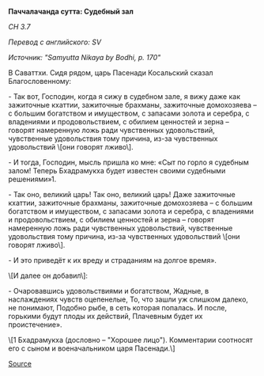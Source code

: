 **Паччалачанда сутта: Судебный зал**

_СН 3\.7_

_Перевод с английского: SV_

_Источник: "Samyutta Nikaya by Bodhi, p\. 170"_

В Саваттхи\. Сидя рядом, царь Пасенади Косальский сказал Благословенному:

\- Так вот, Господин, когда я сижу в судебном зале, я вижу даже как зажиточные кхаттии, зажиточные брахманы, зажиточные домохозяева – с большим богатством и имуществом, с запасами золота и серебра, с владениями и продовольствием, с обилием ценностей и зерна – говорят намеренную ложь ради чувственных удовольствий, чувственные удовольствия тому причина, из\-за чувственных удовольствий \\[они говорят лживо\\]\.

\- И тогда, Господин, мысль пришла ко мне: «Сыт по горло я судебным залом\! Теперь Бхадрамукха будет известен своими судебными решениями»1\.

\- Так оно, великий царь\! Так оно, великий царь\! Даже зажиточные кхаттии, зажиточные брахманы, зажиточные домохозяева – с большим богатством и имуществом, с запасами золота и серебра, с владениями и продовольствием, с обилием ценностей и зерна – говорят намеренную ложь ради чувственных удовольствий, чувственные удовольствия тому причина, из\-за чувственных удовольствий \\[они говорят лживо\\]\.

\- И это приведёт к их вреду и страданиям на долгое время»\.

\\[И далее он добавил\\]:

\- Очаровавшись удовольствиями и богатством, Жадные, в наслаждениях чувств оцепенелые, То, что зашли уж слишком далеко, не понимают, Подобно рыбе, в сеть которая попалась\. И после, горькими будут плоды их действий, Плачевным будет их проистечение»\.

\\[1 Бхадрамукха \(дословно – "Хорошее лицо"\)\. Комментарии соотносят его с сыном и военачальником царя Пасенади\.\\]

[Source](https://www\.theravada\.ru/Teaching/Canon/Suttanta/Texts/sn3_7\-paccalacanda\-sutta\-sv\.htm)